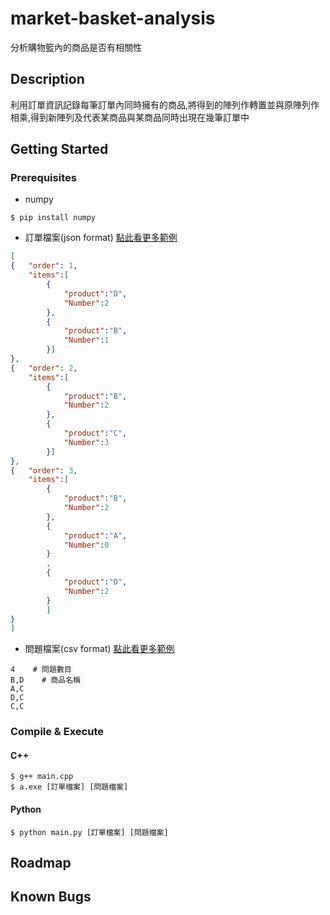 # market-basket-analysis
分析購物籃內的商品是否有相關性
## Description
利用訂單資訊記錄每筆訂單內同時擁有的商品,將得到的陣列作轉置並與原陣列作相乘,得到新陣列及代表某商品與某商品同時出現在幾筆訂單中
## Getting Started
### Prerequisites
* numpy
```
$ pip install numpy
```
* 訂單檔案(json format) [點此看更多範例](https://github.com/tomhsu2000/market-basket-analysis/tree/main/src)
``` json
[
{	"order": 1,
	"items":[
		{
			"product":"D",
			"Number":2
		},
		{
			"product":"B",
			"Number":1
		}]
},
{	"order": 2,
	"items":[
		{
			"product":"B",
			"Number":2
		},
		{
			"product":"C",
			"Number":3
		}]
},
{	"order": 3,
	"items":[
		{
			"product":"B",
			"Number":2
		},
		{
			"product":"A",
			"Number":0
		}
		,
		{
			"product":"D",
			"Number":2
		}
		]
}
]
```
* 問題檔案(csv format) [點此看更多範例](https://github.com/tomhsu2000/market-basket-analysis/tree/main/src)
```
4    # 問題數目
B,D    # 商品名稱
A,C
D,C
C,C
```
### Compile & Execute
#### C++
``` 
$ g++ main.cpp
$ a.exe [訂單檔案] [問題檔案]
```
#### Python
```
$ python main.py [訂單檔案] [問題檔案]
```
## Roadmap

## Known Bugs
